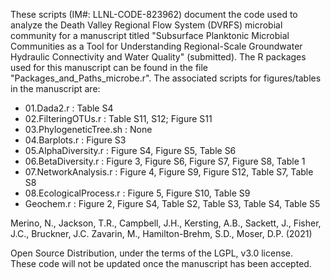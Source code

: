 These scripts (IM#: LLNL-CODE-823962) document the code used to analyze the Death Valley Regional Flow System (DVRFS) microbial community for a manuscript titled "Subsurface Planktonic Microbial Communities as a Tool for Understanding Regional-Scale Groundwater Hydraulic Connectivity and Water Quality" (submitted). The R packages used for this manuscript can be found in the file "Packages_and_Paths_microbe.r". The associated scripts for figures/tables in the manuscript are:

- 01.Dada2.r : Table S4<br>
- 02.FilteringOTUs.r : Table S11, S12; Figure S11<br>
- 03.PhylogeneticTree.sh : None<br>
- 04.Barplots.r : Figure S3<br>
- 05.AlphaDiversity.r : Figure S4, Figure S5, Table S6<br>
- 06.BetaDiversity.r : Figure 3, Figure S6, Figure S7, Figure S8, Table 1<br>
- 07.NetworkAnalysis.r : Figure 4, Figure S9, Figure S12, Table S7, Table S8<br>
- 08.EcologicalProcess.r : Figure 5, Figure S10, Table S9<br>
- Geochem.r : Figure 2, Figure S4, Table S2, Table S3, Table S4, Table S5<br>

Merino, N., Jackson, T.R., Campbell, J.H., Kersting, A.B., Sackett, J., Fisher, J.C., Bruckner, J.C. Zavarin, M., Hamilton-Brehm, S.D., Moser, D.P. (2021)

Open Source Distribution, under the terms of the LGPL, v3.0 license.<br>
These code will not be updated once the manuscript has been accepted. 
